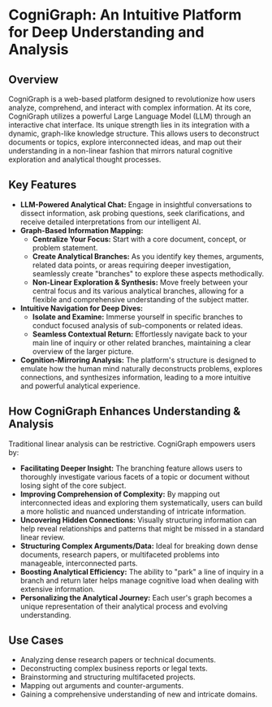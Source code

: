 # CogniGraph: An Intuitive Platform for Deep Understanding and Analysis

## Overview

CogniGraph is a web-based platform designed to revolutionize how users analyze, comprehend, and interact with complex information. At its core, CogniGraph utilizes a powerful Large Language Model (LLM) through an interactive chat interface. Its unique strength lies in its integration with a dynamic, graph-like knowledge structure. This allows users to deconstruct documents or topics, explore interconnected ideas, and map out their understanding in a non-linear fashion that mirrors natural cognitive exploration and analytical thought processes.

## Key Features

- **LLM-Powered Analytical Chat:** Engage in insightful conversations to dissect information, ask probing questions, seek clarifications, and receive detailed interpretations from our intelligent AI.
- **Graph-Based Information Mapping:**
  - **Centralize Your Focus:** Start with a core document, concept, or problem statement.
  - **Create Analytical Branches:** As you identify key themes, arguments, related data points, or areas requiring deeper investigation, seamlessly create "branches" to explore these aspects methodically.
  - **Non-Linear Exploration & Synthesis:** Move freely between your central focus and its various analytical branches, allowing for a flexible and comprehensive understanding of the subject matter.
- **Intuitive Navigation for Deep Dives:**
  - **Isolate and Examine:** Immerse yourself in specific branches to conduct focused analysis of sub-components or related ideas.
  - **Seamless Contextual Return:** Effortlessly navigate back to your main line of inquiry or other related branches, maintaining a clear overview of the larger picture.
- **Cognition-Mirroring Analysis:** The platform's structure is designed to emulate how the human mind naturally deconstructs problems, explores connections, and synthesizes information, leading to a more intuitive and powerful analytical experience.

## How CogniGraph Enhances Understanding & Analysis

Traditional linear analysis can be restrictive. CogniGraph empowers users by:

- **Facilitating Deeper Insight:** The branching feature allows users to thoroughly investigate various facets of a topic or document without losing sight of the core subject.
- **Improving Comprehension of Complexity:** By mapping out interconnected ideas and exploring them systematically, users can build a more holistic and nuanced understanding of intricate information.
- **Uncovering Hidden Connections:** Visually structuring information can help reveal relationships and patterns that might be missed in a standard linear review.
- **Structuring Complex Arguments/Data:** Ideal for breaking down dense documents, research papers, or multifaceted problems into manageable, interconnected parts.
- **Boosting Analytical Efficiency:** The ability to "park" a line of inquiry in a branch and return later helps manage cognitive load when dealing with extensive information.
- **Personalizing the Analytical Journey:** Each user's graph becomes a unique representation of their analytical process and evolving understanding.

## Use Cases

- Analyzing dense research papers or technical documents.
- Deconstructing complex business reports or legal texts.
- Brainstorming and structuring multifaceted projects.
- Mapping out arguments and counter-arguments.
- Gaining a comprehensive understanding of new and intricate domains.
